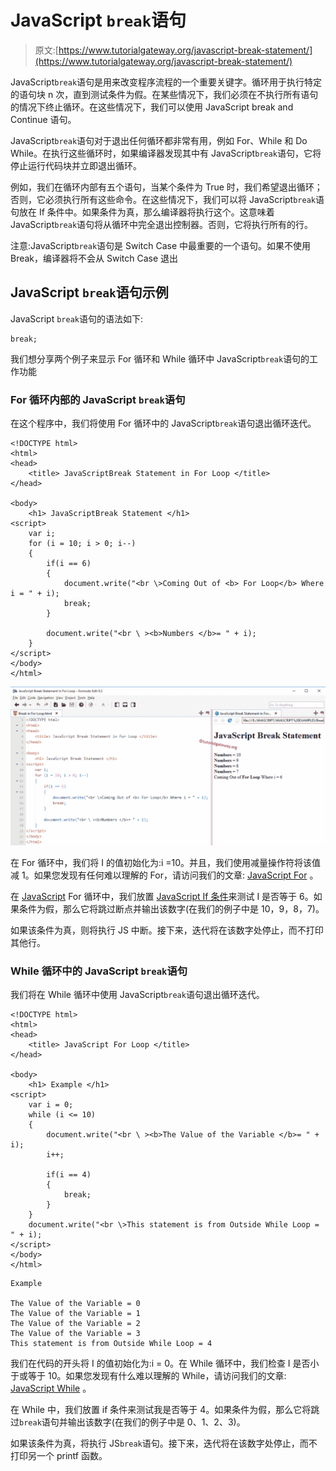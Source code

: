 # JavaScript `break`语句

> 原文:[https://www.tutorialgateway.org/javascript-break-statement/](https://www.tutorialgateway.org/javascript-break-statement/)

JavaScript`break`语句是用来改变程序流程的一个重要关键字。循环用于执行特定的语句块 n 次，直到测试条件为假。在某些情况下，我们必须在不执行所有语句的情况下终止循环。在这些情况下，我们可以使用 JavaScript break and Continue 语句。

JavaScript`break`语句对于退出任何循环都非常有用，例如 For、While 和 Do While。在执行这些循环时，如果编译器发现其中有 JavaScript`break`语句，它将停止运行代码块并立即退出循环。

例如，我们在循环内部有五个语句，当某个条件为 True 时，我们希望退出循环；否则，它必须执行所有这些命令。在这些情况下，我们可以将 JavaScript`break`语句放在 If 条件中。如果条件为真，那么编译器将执行这个。这意味着 JavaScript`break`语句将从循环中完全退出控制器。否则，它将执行所有的行。

注意:JavaScript`break`语句是 Switch Case 中最重要的一个语句。如果不使用 Break，编译器将不会从 Switch Case 退出

## JavaScript `break`语句示例

JavaScript `break`语句的语法如下:

```
break;
```

我们想分享两个例子来显示 For 循环和 While 循环中 JavaScript`break`语句的工作功能

### For 循环内部的 JavaScript `break`语句

在这个程序中，我们将使用 For 循环中的 JavaScript`break`语句退出循环迭代。

```
<!DOCTYPE html>
<html>
<head>
    <title> JavaScriptBreak Statement in For Loop </title>
</head>

<body>
    <h1> JavaScriptBreak Statement </h1>
<script>
    var i;
    for (i = 10; i > 0; i--)
    {
        if(i == 6)
        {
            document.write("<br \>Coming Out of <b> For Loop</b> Where i = " + i);
            break;
        }

        document.write("<br \ ><b>Numbers </b>= " + i); 
    } 
</script>
</body>
</html>
```

![JavaScript Break Statement 1](img/e3d7ce44d832674a9113dd49821292c3.png)

在 For 循环中，我们将 I 的值初始化为:i =10。并且，我们使用减量操作符将该值减 1。如果您发现有任何难以理解的 For，请访问我们的文章: [JavaScript For](https://www.tutorialgateway.org/javascript-for-loop/ "For Loop in C") 。

在 [JavaScript](https://www.tutorialgateway.org/javascript/) For 循环中，我们放置 [JavaScript If 条件](https://www.tutorialgateway.org/javascript-if-statement/ "If Statement in C")来测试 I 是否等于 6。如果条件为假，那么它将跳过断点并输出该数字(在我们的例子中是 10，9，8，7)。

如果该条件为真，则将执行 JS 中断。接下来，迭代将在该数字处停止，而不打印其他行。

### While 循环中的 JavaScript `break`语句

我们将在 While 循环中使用 JavaScript`break`语句退出循环迭代。

```
<!DOCTYPE html>
<html>
<head>
    <title> JavaScript For Loop </title>
</head>

<body>
    <h1> Example </h1>
<script>
    var i = 0;
    while (i <= 10)
    {
        document.write("<br \ ><b>The Value of the Variable </b>= " + i);
        i++;

        if(i == 4)
        {
            break;
        }
    }
    document.write("<br \>This statement is from Outside While Loop = " + i);
</script>
</body>
</html>
```

```
Example

The Value of the Variable = 0
The Value of the Variable = 1
The Value of the Variable = 2
The Value of the Variable = 3
This statement is from Outside While Loop = 4
```

我们在代码的开头将 I 的值初始化为:i = 0。在 While 循环中，我们检查 I 是否小于或等于 10。如果您发现有什么难以理解的 While，请访问我们的文章: [JavaScript While](https://www.tutorialgateway.org/javascript-while-loop/ "While Loop in C") 。

在 While 中，我们放置 if 条件来测试我是否等于 4。如果条件为假，那么它将跳过`break`语句并输出该数字(在我们的例子中是 0、1、2、3)。

如果该条件为真，将执行 JS`break`语句。接下来，迭代将在该数字处停止，而不打印另一个 printf 函数。